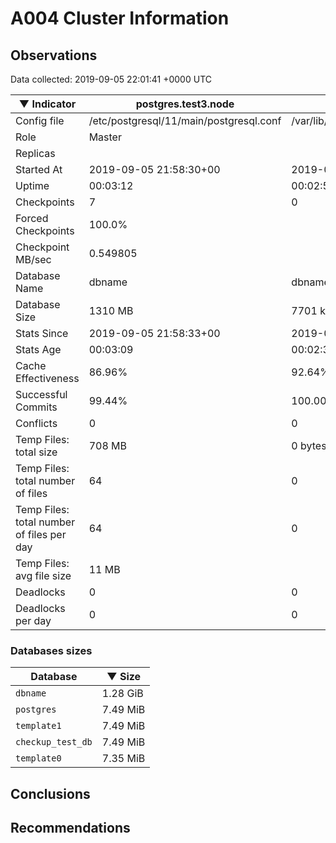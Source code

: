 # A004 Cluster Information #

## Observations ##
Data collected: 2019-09-05 22:01:41 +0000 UTC  

|&#9660;&nbsp;Indicator | postgres.test3.node | postgres.test1.node | postgres.test2.node |
|--------|-------|-------- |-------- |
|Config file |/etc/postgresql/11/main/postgresql.conf|/var/lib/postgresql/11/data1/postgresql.conf|/var/lib/postgresql/11/data2/postgresql.conf|
|Role |Master|<no value>|<no value>|
|Replicas ||<no value>|<no value>|
|Started At |2019-09-05&nbsp;21:58:30+00|2019-09-05 21:58:37+00|2019-09-05 21:58:41+00|
|Uptime |00:03:12|00:02:52|00:02:54|
|Checkpoints |7|0|0|
|Forced Checkpoints |100.0%|<no value>|<no value>|
|Checkpoint MB/sec |0.549805|<no value>|<no value>|
|Database Name |dbname|dbname|dbname|
|Database Size |1310&nbsp;MB|7701 kB|7693 kB|
|Stats Since |2019-09-05&nbsp;21:58:33+00|2019-09-05 21:58:53+00|2019-09-05 21:58:53+00|
|Stats Age |00:03:09|00:02:36|00:02:42|
|Cache Effectiveness |86.96%|92.64%|92.64%|
|Successful Commits |99.44%|100.00%|100.00%|
|Conflicts |0|0|0|
|Temp Files: total size |708&nbsp;MB|0 bytes|0 bytes|
|Temp Files: total number of files |64|0|0|
|Temp Files: total number of files per day |64|0|0|
|Temp Files: avg file size |11&nbsp;MB|<no value>|<no value>|
|Deadlocks |0|0|0|
|Deadlocks per day |0|0|0|


### Databases sizes ###

| Database | &#9660;&nbsp;Size |
|----------|--------|
| `dbname` | 1.28&nbsp;GiB |
| `postgres` | 7.49&nbsp;MiB |
| `template1` | 7.49&nbsp;MiB |
| `checkup_test_db` | 7.49&nbsp;MiB |
| `template0` | 7.35&nbsp;MiB |


## Conclusions ##


## Recommendations ##

